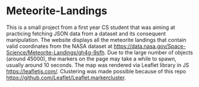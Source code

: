 # Meteorite-Landings
This is a small project from a first year CS student that was aiming at practicing fetching JSON data from a dataset and its consequent manipulation.
The website displays all the meteorite landings that contain valid coordinates from the NASA dataset at https://data.nasa.gov/Space-Science/Meteorite-Landings/gh4g-9sfh.
Due to the large number of objects (around 45000), the markers on the page may take a while to spawn, usually around 10 seconds.
The map was rendered via Leaflet library in JS https://leafletjs.com/.
Clustering was made possible because of this repo https://github.com/Leaflet/Leaflet.markercluster.

